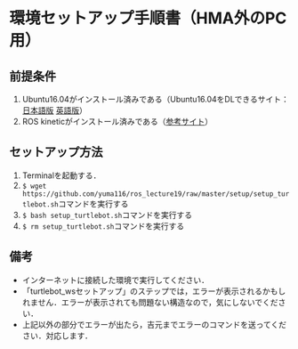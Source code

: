 # 環境セットアップ手順書（HMA外のPC用）

## 前提条件
1. Ubuntu16.04がインストール済みである（Ubuntu16.04をDLできるサイト：[日本語版](https://www.ubuntulinux.jp/News/ubuntu1604-ja-remix) [英語版](http://releases.ubuntu.com/16.04/)）
2. ROS kineticがインストール済みである（[参考サイト](http://wiki.ros.org/kinetic/Installation/Ubuntu)）

## セットアップ方法
1. Terminalを起動する．
2. `$ wget https://github.com/yuma116/ros_lecture19/raw/master/setup/setup_turtlebot.sh`コマンドを実行する
3. `$ bash setup_turtlebot.sh`コマンドを実行する
4. `$ rm setup_turtlebot.sh`コマンドを実行する

## 備考
- インターネットに接続した環境で実行してください．
- 「turtlebot_wsセットアップ」のステップでは，エラーが表示されるかもしれません．エラーが表示されても問題ない構造なので，気にしないでください．
- 上記以外の部分でエラーが出たら，吉元までエラーのコマンドを送ってください．対応します．
